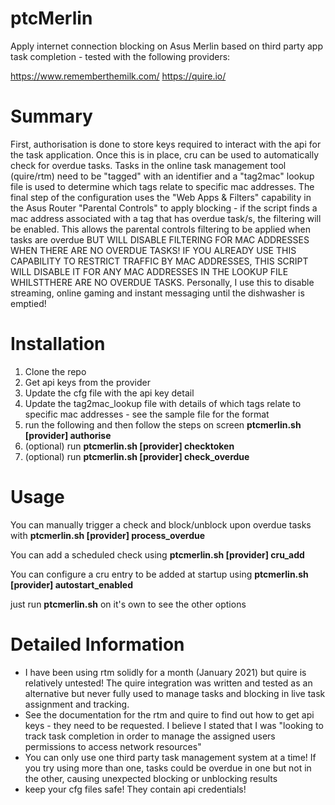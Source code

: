 # ptcMerlin
Apply internet connection blocking on Asus Merlin based on third party app task completion - tested with the following providers:

https://www.rememberthemilk.com/
https://quire.io/

# Summary
First, authorisation is done to store keys required to interact with the api for the task application. Once this is in place, cru can be used to automatically check for overdue tasks.
Tasks in the online task management tool (quire/rtm) need to be "tagged" with an identifier and a "tag2mac" lookup file is used to determine which tags relate to specific mac addresses.
The final step of the configuration uses the "Web Apps & Filters" capability in the Asus Router "Parental Controls" to apply blocking - if the script finds a mac address associated with a tag that has overdue task/s, the filtering will be enabled. This allows the parental controls filtering to be applied when tasks are overdue BUT WILL DISABLE FILTERING FOR MAC ADDRESSES WHEN THERE ARE NO OVERDUE TASKS! IF YOU ALREADY USE THIS CAPABILITY TO RESTRICT TRAFFIC BY MAC ADDRESSES, THIS SCRIPT WILL DISABLE IT FOR ANY MAC ADDRESSES IN THE LOOKUP FILE WHILSTTHERE ARE NO OVERDUE TASKS.
Personally, I use this to disable streaming, online gaming and instant messaging until the dishwasher is emptied!

# Installation
1. Clone the repo
2. Get api keys from the provider
3. Update the cfg file with the api key detail
4. Update the tag2mac_lookup file with details of which tags relate to specific mac addresses - see the sample file for the format
3. run the following and then follow the steps on screen **ptcmerlin.sh [provider] authorise**
4. (optional) run **ptcmerlin.sh [provider] checktoken**
5. (optional) run **ptcmerlin.sh [provider] check_overdue**

# Usage
You can manually trigger a check and block/unblock upon overdue tasks with
**ptcmerlin.sh [provider] process_overdue**

You can add a scheduled check using
**ptcmerlin.sh [provider] cru_add**

You can configure a cru entry to be added at startup using
**ptcmerlin.sh [provider] autostart_enabled**

just run **ptcmerlin.sh** on it's own to see the other options

# Detailed Information
* I have been using rtm solidly for a month (January 2021) but quire is relatively untested! The quire integration was written and tested as an alternative but never fully used to manage tasks and blocking in live task assignment and tracking.
* See the documentation for the rtm and quire to find out how to get api keys - they need to be requested. I believe I stated that I was "looking to track task completion in order to manage the assigned users permissions to access network resources"
* You can only use one third party task management system at a time! If you try using more than one, tasks could be overdue in one but not in the other, causing unexpected blocking or unblocking results
* keep your cfg files safe! They contain api credentials! 
